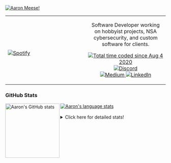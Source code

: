 [![Aaron Meese!](https://user-images.githubusercontent.com/17814535/88975338-a2aabf00-d27f-11ea-963f-8a19608716b4.png)](https://github.com/ajmeese7/readme-ascii "README ASCII")

<!-- Modified from project here: https://github.com/novatorem/novatorem -->
<table width="100%"> 
  <tr>
  <td width="50%">
      
&nbsp; <br> [![Spotify](https://ajmeese7.vercel.app/api/spotify)](https://open.spotify.com/user/ajmeese)

  </td>
  <td width="50%">
    <p align="center">
    Software Developer working on hobbyist projects, NSA cybersecurity, and custom software for clients.
    </p>
    <p align="center">
      <a href="https://wakatime.com/@f726891d-3b02-46cd-9b60-e8c59f9e2b14">
        <img src="https://wakatime.com/badge/user/f726891d-3b02-46cd-9b60-e8c59f9e2b14.svg" alt="Total time coded since Aug 4 2020" title="WakaTime" />
      </a>
      <a href="http://link.aaronmeese.com/discord">
        <img src="https://img.shields.io/badge/discord-ajmeese7%234835-369?style=flat-square&logo=discord&logoColor=white&color=purple" alt="Discord" title="Discord">
      </a>
      <br />
      <a href="https://link.aaronmeese.com/medium">
        <img src="https://img.shields.io/badge/medium-ajmeese7-1DB954?style=flat-square&logo=medium&logoColor=white" alt="Medium" title="Medium">
      </a>
      <a href="https://link.aaronmeese.com/linkedin">
        <img src="https://img.shields.io/badge/linkedIn-aaronmeese-1DB954?style=flat-square&logo=linkedin&logoColor=white&color=blue" alt="LinkedIn" title="LinkedIn">
      </a>
    </p>
  </td>

</table>

[//]: <> (The `&nbsp;` is to have Aphelion take up more space)

### GitHub Stats ###

<a href="https://profile-summary-for-github.com/user/ajmeese7">
  <img align="left" height="170px" src="https://github-readme-stats.vercel.app/api?username=ajmeese7&show_icons=true&line_height=27&count_private=true" alt="Aaron's GitHub stats"/>
  <img src="https://github-readme-stats.vercel.app/api/top-langs/?username=ajmeese7&hide_langs_below=5&layout=compact" alt="Aaron's language stats"/>
</a>

<br />
<br />
<details>
<summary>Click here for detailed stats!</summary>

### :zap: Recent Activity
<!--START_SECTION:activity-->
1. 🗣 Commented on [#63](https://github.com/meese-enterprises/meeseOS/issues/63) in [meese-enterprises/meeseOS](https://github.com/meese-enterprises/meeseOS)
2. ❗️ Closed issue [#63](https://github.com/meese-enterprises/meeseOS/issues/63) in [meese-enterprises/meeseOS](https://github.com/meese-enterprises/meeseOS)
3. ❗️ Opened issue [#108](https://github.com/meese-enterprises/meeseOS/issues/108) in [meese-enterprises/meeseOS](https://github.com/meese-enterprises/meeseOS)
4. ❗️ Closed issue [#14](https://github.com/meese-enterprises/meeseOS/issues/14) in [meese-enterprises/meeseOS](https://github.com/meese-enterprises/meeseOS)
5. ❗️ Opened issue [#107](https://github.com/meese-enterprises/meeseOS/issues/107) in [meese-enterprises/meeseOS](https://github.com/meese-enterprises/meeseOS)
<!--END_SECTION:activity-->

### 🧐 Waka Stats
<!--START_SECTION:waka-->
![Code Time](http://img.shields.io/badge/Code%20Time-1%2C227%20hrs%2035%20mins-blue)

**🐱 My GitHub Data** 

> 🏆 1,083 Contributions in the Year 2022
 > 
> 📦 197.4 kB Used in GitHub's Storage 
 > 
> 💼 Opted to Hire
 > 
> 📜 80 Public Repositories 
 > 
> 🔑 29 Private Repositories  
 > 
**I'm an Early 🐤** 

```text
🌞 Morning    174 commits    █████░░░░░░░░░░░░░░░░░░░░   20.99% 
🌆 Daytime    310 commits    █████████░░░░░░░░░░░░░░░░   37.39% 
🌃 Evening    334 commits    ██████████░░░░░░░░░░░░░░░   40.29% 
🌙 Night      11 commits     ░░░░░░░░░░░░░░░░░░░░░░░░░   1.33%

```
📅 **I'm Most Productive on Sunday** 

```text
Monday       126 commits    ███░░░░░░░░░░░░░░░░░░░░░░   15.2% 
Tuesday      133 commits    ████░░░░░░░░░░░░░░░░░░░░░   16.04% 
Wednesday    87 commits     ██░░░░░░░░░░░░░░░░░░░░░░░   10.49% 
Thursday     119 commits    ███░░░░░░░░░░░░░░░░░░░░░░   14.35% 
Friday       87 commits     ██░░░░░░░░░░░░░░░░░░░░░░░   10.49% 
Saturday     120 commits    ███░░░░░░░░░░░░░░░░░░░░░░   14.48% 
Sunday       157 commits    ████░░░░░░░░░░░░░░░░░░░░░   18.94%

```


📊 **This Week I Spent My Time On** 

```text
⌚︎ Time Zone: America/New_York

💬 Programming Languages: 
JavaScript               7 hrs 41 mins       █████████████████░░░░░░░░   67.92% 
Python                   1 hr                ██░░░░░░░░░░░░░░░░░░░░░░░   8.88% 
Markdown                 55 mins             ██░░░░░░░░░░░░░░░░░░░░░░░   8.17% 
YAML                     45 mins             █░░░░░░░░░░░░░░░░░░░░░░░░   6.7% 
JSON                     23 mins             ░░░░░░░░░░░░░░░░░░░░░░░░░   3.44%

🐱‍💻 Projects: 
aaronmeese.com           7 hrs 40 mins       █████████████████░░░░░░░░   67.81% 
dotenv-json              55 mins             ██░░░░░░░░░░░░░░░░░░░░░░░   8.15% 
medium-highlight-export  44 mins             █░░░░░░░░░░░░░░░░░░░░░░░░   6.58% 
vault                    43 mins             █░░░░░░░░░░░░░░░░░░░░░░░░   6.47% 
osjs-server              25 mins             █░░░░░░░░░░░░░░░░░░░░░░░░   3.71%

```

**I Mostly Code in JavaScript** 

```text
JavaScript               32 repos            ████████████░░░░░░░░░░░░░   47.76% 
HTML                     9 repos             ███░░░░░░░░░░░░░░░░░░░░░░   13.43% 
Python                   6 repos             ██░░░░░░░░░░░░░░░░░░░░░░░   8.96% 
Java                     4 repos             █░░░░░░░░░░░░░░░░░░░░░░░░   5.97% 
CSS                      3 repos             █░░░░░░░░░░░░░░░░░░░░░░░░   4.48%

```



 Last Updated on 31/08/2022 08:03:29 UTC
<!--END_SECTION:waka-->
</details>
